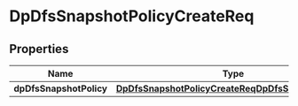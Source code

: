 # DpDfsSnapshotPolicyCreateReq

## Properties
Name | Type | Description | Notes
------------ | ------------- | ------------- | -------------
**dpDfsSnapshotPolicy** | [**DpDfsSnapshotPolicyCreateReqDpDfsSnapshotPolicy**](DpDfsSnapshotPolicyCreateReqDpDfsSnapshotPolicy.md) |  | 
